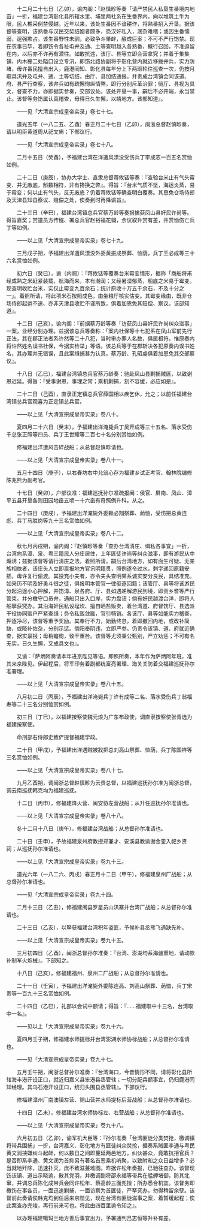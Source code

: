 <!-- { "loadSidebar": true } -->
　　十二月二十七日（乙卯），谕内阁：『赵慎畛等奏「请严禁民人私垦生番境内地亩」一折，福建台湾彰化县所辖水里、埔里两社系在生番界内，向以堆筑土牛为限，民人樵采例禁侵越。近年以来，该处生番因不谙耕作，将熟番招入开垦。据该督等查明，该熟番与汉民交契结姻者颇多，恐汉奸私入，溷杂难稽；或因生番懦弱，逞强欺占。该生番野性未驯，必致争斗肇衅，酿成巨案；不可不严行饬禁。现在农事已毕，着即饬令各祉屯弁及通、土等查明越入各熟番，概行召回，不准逗留在内，以后亦不许再有潜往。如敢抗违，该厅、县等立即会营拿究；并着于集集铺、内木栅二处隘口设立专汛，即饬北路协副将于彰化营内就近移拨弁兵，实力防堵，毋许番民擅自出入。鹿港同知、彰化县每年分上下两班轮往巡查一次，仍按月取具汛弁及屯弁、通、土等切结，由厅、县加结通报。并责成台湾镇会同该道、府、县严行查察，该弁兵如有疏懈徇纵情弊，即行分别斥革治罪；徜厅、县视为具文，督查不力，亦即据实参奏，交部议处。该处开垦一事，嗣后不必开端，永当禁止。该督等务饬属认真稽查，毋得日久生懈，以靖地方。该部知道』。

　　——见「大清宣宗成皇帝实录」卷七十七。

　　道光五年（一八二五、乙酉）春正月二十七日（乙卯），闽浙总督赵慎畛奏，请以明臣黄道周从祀文庙；下部议行。

　　——见「大清宣宗成皇帝实录」卷七十八。

　　二月十五日（癸酉），予福建台湾在洋遭风漂没受伤兵丁李成志一百五名赏恤如例。

　　二十二日（庚辰），协办大学士、直隶总督蒋攸铦等奏：『查验台米止有气头霉变、并无廒底，斛数相符，非有搀换之弊』。得旨：『台米气质不坚，海运炎蒸，易于霉变；何以止有气头，反无廒底？仍着蒋攸铦等确查明白覆奏。其恳免仓场侍郎及天津县知县察议、赔偿之处，俟奏到时再降谕旨』。

　　二十三日（辛巳），福建台湾镇总兵官蔡万龄等奏报擒获凤山县奸民许尚等。得旨嘉奖；赏道员方传穟、署总兵官赵裕福花翎，余议叙升赏有差，并赏恤伤亡兵丁等如例。

　　——以上见「大清宣宗成皇帝实录」卷七十九。

　　三月戊子朔，予福建出洋遭风漂没外委黄振成祭葬、恤荫，兵丁王必成等三十六名赏恤如例。

　　初六日（癸巳），谕〔内阁〕：『蒋攸铦等覆奏台米霉变情形，据称「商船将甫经成熟之米赶紧装载，航海而来，本有潮润；又经暑湿郁蒸，船底之米易于霉变。现查明收贮台米，实仅止霉变九百余石；统计原收十万五千余石，不及十分之一」。着照所请，将此项米石按照成色，由坐粮厅核实估变。其霉变缘由，既非仓场侍郎起运不速、亦非天津县收贮不谨所致，俱着加恩免其赔偿、察议。该部知道』。

　　十二日（己亥），谕内阁：『前据蔡万龄等奏「访获凤山县奸民许尚纠众滋事」一案，业经分别办理。兹据该总兵等奏称：「案内杜保等十七犯系在凤山军前先行正法，其在郡正法者系许然等二十八犯，当时审办罪人名数，俱属相符。惟原奏内将许然姓名误书杜保，今据实检举」等语。该总兵等于在郡斩决各犯原奏内误书姓名，其办理并无错误，且此案缉捕甚为认真，蔡万龄、孔昭虔俱着加恩免其交部察议』。

　　十八日（乙巳），福建台湾镇总兵官蔡万龄奏：驰赴凤山县剿捕贼匪，以致谢恩迟延。得旨：『受事谢恩，事理之常；乘机剿捕，刻不容缓，必应如是』。

　　二十二日（己酉），直隶正定镇总兵官薛国相以疾乞休，允之；以前任福建台湾镇总兵官观喜为正定镇总兵官。

　　——以上见「大清宣宗成皇帝实录」卷八十。

　　夏四月二十六日（癸末），予福建出洋淹毙兵丁吴开成等三十五名、落水受伤千总张正照等四员、兵丁王世耀等二百七十名分别赏恤如例。

　　修福建出洋遭风击碎战船；从总督赵慎畛请也。

　　——以上见「大清宣宗成皇帝实录」卷八十一。

　　五月十四日（庚子），以右春坊右中允翁心存为福建乡试正考官、翰林院编修陈兆熊为副考官。

　　十七日（癸卯），户部议准：福建巡抚孙尔准疏报闽：侯官、屏南、凤山、漳平五县开垦各则田园地亩五顷一十六亩有奇照例升科。从之。

　　二十四日（庚戌），予福建出洋淹毙外委赖必翔祭葬、荫恤，受伤把总黄连彪、兵丁马胜岗等九十三名赏恤如例。

　　——以上见「大清宣宗成皇帝实录」卷八十二。

　　秋七月丙戌朔，谕内阁：『赵慎畛等奏「查办台湾清庄、缉私各事宜」一折，台湾向系漳、泉、粤三籍民人分庄居住，上年匪徒许尚等纠众滋事，即有游民从中煽诱；兹据该督等请行清庄之法，着照所请。嗣后台湾地方，如有面生可疑、无亲族相依者，该庄头人立即禀报地方官讯明籍贯，照例遂令过水，刺字递回原籍安插，毋许复行偷渡。其投充小夫者，亦令夫头查明果系诚实安分良民，具结准充。如来历不明及好勇斗很之徒，俱报明本管官一律驱逐回籍；该管厅、县等将该游民分起沿途小心押解，并饬漳、泉各府、厅、县如遇递解游民到境，即责乡耆等严行管束。并分檄守口员弁，遇船只出入口岸，实力盘诘；倘有奸民越渡台洋，即将人船拏获究办。其沿海奸民私设埕坎、擅自晒盐贩卖，着台湾道、府督饬厅、县选派干役协同贩户严紧查缉；务令私贩敛戢，官引畅销。各该厅、县等如能实力稽查，押逐净尽，该督等重予奖励。其奉行不力，始勤终怠，着即撤回内地，或改补简缺、或降补佐杂，分别示惩。倘阳奉阴违，立即严参。仍责令该镇、道、府就近确查，据实禀报；毋稍瞻徇，致干重咎。该督等尤须秉公甄别，严立劝惩；不可有名无实，日久生懈，又成具文也』。

　　又谕：『萨炳阿奏请本年进京陛见等语。即照所奏，本年作为萨炳阿年班，准其来京陛见。伊起程后，将军印务着副都统富亮署理、海关关防着交福建巡抚孙尔准署理。

　　——以上见「大清宣宗成皇帝实录」卷八十五。

　　八月初二日（丙辰），予福建出洋淹毙兵丁许有成等二名、落水受伤兵丁翁福寿等二十三名分别恤赏如例。

　　初三日（丁巳），以福建按察使魏元烺为广东布政使，调直隶按察使张青选为福建按察使。

　　命刑部右侍郎史致俨提督福建学政。

　　二十日（甲戌），予福建出洋遇贼被戕把总刘高山祭葬、恤荫，兵丁陈国祥等三名赏恤如例。

　　——以上见「大清宣宗成皇帝实录」卷八十七。

　　九月乙酉朔，调闽浙总督赵慎畛为云贵总督，以福建巡抚孙尔准为闽浙总督，调云南巡抚韩克均为福建巡抚。

　　十二日（丙申），修福建烽火营、闽安协左营战船；从升任巡抚孙尔准请也。

　　——以上见「大清宣宗成皇帝实录」卷八十八。

　　冬十二月十八日（庚午），修福建台湾战船；从总督孙尔准请也。

　　二十日（壬申），予故福建泉州府教授郑兼才、安溪县教谕谢金銮入祀乡贤祠；从巡抚孙尔准请也。

　　——以上见「大清宣宗成皇帝实录」卷九十三。

　　道光六年（一八二六、丙戌）春正月十二日（甲午），修福建泉州厂战船；从总督孙尔准请也。

　　——见「大清宣宗成皇帝实录」卷九十四。

　　二月十三日（乙丑），修福建闽县罗星员山汛寨并台湾厂战船；从总督孙尔准请也。

　　二十三日（乙亥），以拏获福建台湾积年盗匪，予候补县丞熊飞遇缺先补。

　　——以上见「大清宣宗成皇帝实录」卷九十五。

　　三月初四日（乙酉），闽浙总督孙尔准奏：『台湾、澎湖均系海疆重地，请动款补制军火炮械』。下部知之。

　　十八日（己亥），修福建福州、泉州二厂战船；从总督孙尔准请也。

　　二十一日（壬寅），予福建出洋淹毙外委陈连高、刘高山祭葬、荫恤，兵丁宋贵等一百九十三名赏恤如例。

　　二十四日（乙巳），礼部以会试中额请；得旨：『……福建取中十三名，台湾取中一名』。

　　——见以上「大清宣宗成皇帝实录」卷九十六。

　　夏四月壬子朔，修福建水师提标并台湾澎湖水师协标战船；从总督孙尔准请也。

　　——见「大清宣宗成皇帝实录」卷九十七。

　　五月壬午朔，闽浙总督孙尔准奏：『台湾海口，今昔情形不同，请将彰化县所辖海丰港开设正口，就近归嘉义县笨港县丞管辖；一切分配兵额事宜，仍归鹿港同知经理。其乌石港开设正口，统归头围县丞管辖』。下部议行。

　　修福建漳州厂南澳镇左营、铜山营并水师提标后营战船；从总督孙尔准请也。

　　十四日（乙未），修福建台湾水师协标左、右营战船；从总督孙尔准请也。

　　——以上见「大清宣宗成皇帝实录」卷九十八。

　　六月初五日（乙卯），谕军机大臣等：『孙尔准奏「台湾匪徒分类焚抢，檄调镇将带兵围捕」一折，台湾嘉义、彰化地方有匪徒纠众焚抢，据奏系贼匪李通与粤民黄文润挟嫌纠斗起衅，何以数日之间即蔓延两邑地方，纠伙甚众，竟敢抗拒官兵？是否即系李通、黄文润为首抑另有著名首恶乘机哨聚，以致附和之众日益增多？必当就地歼除，迅速扑灭，庶不致滋蔓难图。昨据许松年奏报，已驰往查办。该督现饬该镇、道出示晓谕，散其党羽，并檄调副将邵永福等带兵在艋舺堵御，防其北窜，并调总兵陈化成带兵会同许松年、蔡高龄三面兜捦；所办悉合机宜。该督务即檄饬在事各员，一面迅速剿捕、一面访察为首匪徒，严拏究办，勿得稍留余孽。该督前此奏请俟韩克均到任后来京陛见，现在台湾有匪徒滋事之案，着暂缓起程；俟此案查办完竣，再行前来可也。将此由四百里谕令知之』。

　　以办理福建噶玛兰地方善后事宜出力，予署通判吕志恒等升补有差。

